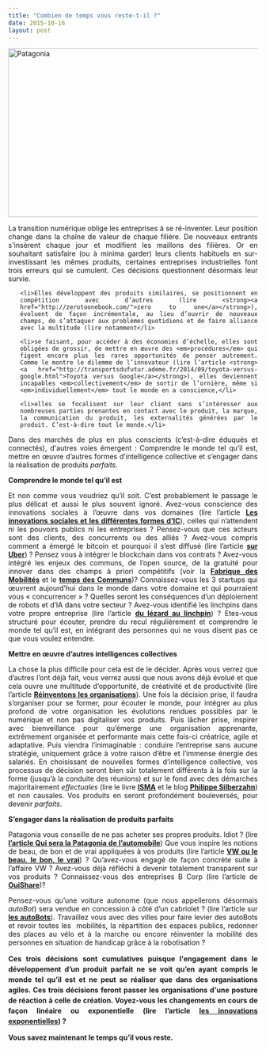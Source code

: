 ```yaml
---
title: "Combien de temps vous reste-t-il ?"
date: 2015-10-16
layout: post
---
```


<p style="text-align: justify"><a href="http://transportsdufutur.ademe.fr/wp-content/uploads/sites/6/2015/10/Patagonia.jpg"><img class="aligncenter wp-image-4106 size-full" src="http://transportsdufutur.ademe.fr/wp-content/uploads/sites/6/2015/10/Patagonia.jpg" alt="Patagonia" width="637" height="341" /></a></p>
<p style="text-align: justify">La transition numérique oblige les entreprises à se ré-inventer. Leur position change dans la chaîne de valeur de chaque filière. De nouveaux entrants s'insèrent chaque jour et modifient les maillons des filières. Or en souhaitant satisfaire (ou à minima garder) leurs clients habituels en sur-investissant les mêmes produits, certaines entreprises industrielles font trois erreurs qui se cumulent. Ces décisions questionnent désormais leur survie.</p>

<ol style="text-align: justify">
	<li>Elles développent des produits similaires, se positionnent en compétition avec d’autres (lire <strong><a href="http://zerotoonebook.com/">zero to one</a></strong>), évoluent de façon incrémentale, au lieu d’ouvrir de nouveaux champs, de s’attaquer aux problèmes quotidiens et de faire alliance avec la multitude (lire notamment</li>
	<li>se faisant, pour accéder à des économies d’échelle, elles sont obligées de grossir, de mettre en œuvre des <em>procédures</em> qui figent encore plus les rares opportunités de penser autrement. Comme le montre le dilemme de l’innovateur (lire l’article <strong><a href="http://transportsdufutur.ademe.fr/2014/09/toyota-versus-google.html">Toyota versus Google</a></strong>), elles deviennent incapables <em>collectivement</em> de sortir de l’ornière, même si <em>individuellement</em> tout le monde en a conscience,</li>
	<li>elles se focalisent sur leur client sans s’intéresser aux nombreuses parties prenantes en contact avec le produit, la marque, la communication du produit, les externalités générées par le produit. C’est-à-dire tout le monde.</li>
</ol>
<p style="text-align: justify">Dans des marchés de plus en plus conscients (c’est-à-dire éduqués et connectés), d'autres voies émergent : Comprendre le monde tel qu’il est, mettre en œuvre d’autres formes d’intelligence collective et s’engager dans la réalisation de produits <em>parfaits</em>.</p>
<p style="text-align: justify"><!--more--></p>
<p style="text-align: justify"><strong>Comprendre le monde tel qu’il est </strong></p>
<p style="text-align: justify">Et non comme vous voudriez qu’il soit. C’est probablement le passage le plus délicat et aussi le plus souvent ignoré. Avez-vous conscience des innovations sociales à l’œuvre dans vos domaines (lire l’article <strong><a href="http://transportsdufutur.ademe.fr/2014/06/les-innovations-sociales-et-les-differentes-formes-dintelligences-collectives.html">Les innovations sociales et les différentes formes d’IC</a></strong>), celles qui n’attendent ni les pouvoirs publics ni les entreprises ? Pensez-vous que ces acteurs sont des clients, des concurrents ou des alliés ? Avez-vous compris comment a émergé le bitcoin et pourquoi il s’est diffusé (lire l’article <strong><a href="http://transportsdufutur.ademe.fr/2015/07/viendra-luberisation-duber.html">sur Uber</a></strong>) ? Pensez vous à intégrer le blockchain dans vos contrats ? Avez-vous intégré les enjeux des communs, de l’open source, de la gratuité pour innover dans des champs à priori compétitifs (voir la <strong><a href="http://lafabriquedesmobilites.fr/">Fabrique des Mobilités</a></strong> et le <strong><a href="http://tempsdescommuns.org/">temps des Communs</a></strong>)? Connaissez-vous les 3 startups qui œuvrent aujourd’hui dans le monde dans votre domaine et qui pourraient vous « concurrencer » ? Quelles seront les conséquences d’un déploiement de robots et d’IA dans votre secteur ? Avez-vous identifié les linchpins dans votre propre entreprise (lire l’article <strong><a href="https://plassat.wordpress.com/2015/08/16/du-lezard-au-linchpin/">du lézard au linchpin</a></strong>) ? Etes-vous structuré pour écouter, prendre du recul régulièrement et comprendre le monde tel qu’il est, en intégrant des personnes qui ne vous disent pas ce que vous voulez entendre.</p>
<p style="text-align: justify"><strong>Mettre en œuvre d’autres intelligences collectives</strong></p>
<p style="text-align: justify">La chose la plus difficile pour cela est de le décider. Après vous verrez que d’autres l’ont déjà fait, vous verrez aussi que nous avons déjà évolué et que cela ouvre une multitude d’opportunité, de créativité et de productivité (lire l’article <strong><a href="http://transportsdufutur.ademe.fr/2015/05/reinventons-les-organisations.html">Réinventons les organisations</a></strong>). Une fois la décision prise, il faudra s’organiser pour se former, pour écouter le monde, pour intégrer au plus profond de votre organisation les évolutions rendues possibles par le numérique et non pas digitaliser vos produits. Puis lâcher prise, inspirer avec bienveillance pour qu’émerge une organisation apprenante, extrêmement organisée et performante mais cette fois-ci créatrice, agile et adaptative. Puis viendra l’inimaginable : conduire l’entreprise sans aucune stratégie, uniquement grâce à votre raison d’être et l’immense énergie des salariés. En choisissant de nouvelles formes d’intelligence collective, vos processus de décision seront bien sûr totalement différents à la fois sur la forme (jusqu’à la conduite des réunions) et sur le fond avec des démarches majoritairement <em>effectuales</em> (lire le livre <strong><a href="http://www.skema-bs.fr/skema-expert/methode-isma360">ISMA</a></strong> et le blog <strong><a href="http://philippesilberzahn.com/">Philippe Silberzahn</a></strong>) et non causales. Vos produits en seront profondément bouleversés, pour devenir <em>parfaits</em>.</p>
<p style="text-align: justify"><strong>S’engager dans la réalisation de produits parfaits</strong></p>
<p style="text-align: justify">Patagonia vous conseille de ne pas acheter ses propres produits. Idiot ? (lire <strong><a href="http://transportsdufutur.ademe.fr/2013/09/nissan-et-daimler-sengagent-a-commercialiser-des-voitures-autonomes-en-2020-risques-et-opportunites.html">l’article Qui sera la Patagonia de l’automobile</a></strong>) Que vous inspire les notions de beau, de bon et de vrai appliquées à vos produits (lire l’article <strong><a href="http://transportsdufutur.ademe.fr/2015/09/beau-bon-vrai.html">VW ou le beau, le bon, le vrai</a></strong>) ? Qu’avez-vous engagé de façon concrète suite à l’affaire VW ? Avez-vous déjà réfléchi à devenir totalement transparent sur vos produits ? Connaissez-vous des entreprises B Corp (lire l’article de <strong><a href="http://magazine.ouishare.net/fr/2015/10/500-entreprises-b-corp-en-france-dici-3-ans/">OuiShare</a></strong>)?</p>
<p style="text-align: justify">Pensez-vous qu’une voiture autonome (que nous appellerons désormais <em>autoBot</em>) sera vendue en concession à côté d’un cabriolet ? (lire l’article sur <strong><a href="http://transportsdufutur.ademe.fr/2015/10/robotisation-linvention-linnovation.html">les autoBots</a></strong>). Travaillez vous avec des villes pour faire levier des autoBots et revoir toutes les  mobilités, la répartition des espaces publics, redonner des places au vélo et à la marche ou encore réinventer la mobilité des personnes en situation de handicap grâce à la robotisation ?</p>
<p style="text-align: justify"><strong style="line-height: 1.5">Ces trois décisions sont cumulatives puisque l'engagement dans le développement d’un produit parfait ne se voit qu’en ayant compris le monde tel qu’il est et ne peut se réaliser que dans des organisations agiles. Ces trois décisions feront passer les organisations d'une posture de réaction à celle de création. Voyez-vous les changements en cours de façon linéaire ou exponentielle (lire l’article <a href="http://lafabriquedesmobilites.fr/non-classe/pret-pour-des-innovations-exponentielles/">les innovations exponentielles</a>) ? </strong></p>
<p style="text-align: justify"><strong>Vous savez maintenant le temps qu’il vous reste.</strong></p>